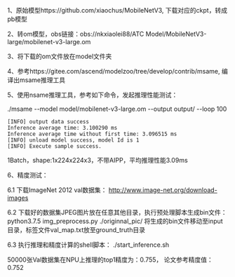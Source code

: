 1、原始模型https://github.com/xiaochus/MobileNetV3, 下载对应的ckpt，转成pb模型

2、转om模型，obs链接：obs://nkxiaolei88/ATC Model/MobileNetV3-large/mobilenet-v3-large.om

3、将下载的om文件放在model文件夹

4、参考https://gitee.com/ascend/modelzoo/tree/develop/contrib/msame, 编译出msame推理工具

5、使用nsame推理工具，参考如下命令，发起推理性能测试： 

./msame --model model/mobilenet-v3-large.om --output output/ --loop 100
```
[INFO] output data success
Inference average time: 3.100290 ms
Inference average time without first time: 3.096515 ms
[INFO] unload model success, model Id is 1
[INFO] Execute sample success.
```

1Batch，shape:1x224x224x3，不带AIPP，平均推理性能3.09ms

6、精度测试：

6.1 下载ImageNet 2012 val数据集：
http://www.image-net.org/download-images

6.2 下载好的数据集JPEG图片放在任意其他目录，执行预处理脚本生成bin文件：
python3.7.5 img_preprocess.py ./originnal_pic/
将生成的bin文件移动至input目录，标签文件val_map.txt放至ground_truth目录

6.3 执行推理和精度计算的shell脚本：
./start_inference.sh

50000张Val数据集在NPU上推理的top1精度为：0.755， 论文参考精度值：0.752